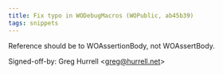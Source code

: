 ```yaml
---
title: Fix typo in WODebugMacros (WOPublic, ab45b39)
tags: snippets
---
```


Reference should be to WOAssertionBody, not WOAssertBody.

Signed-off-by: Greg Hurrell &lt;greg@hurrell.net&gt;
